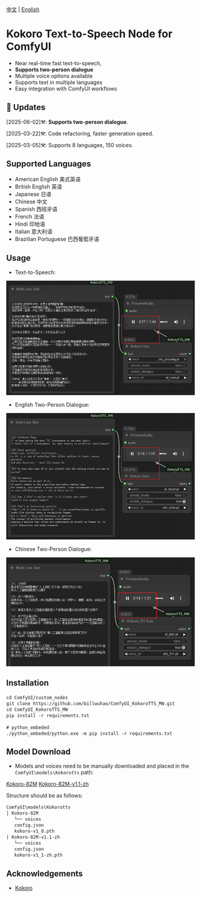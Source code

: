[中文](README-CN.md) | [English](README.md)

# Kokoro Text-to-Speech Node for ComfyUI

- Near real-time fast text-to-speech,
- **Supports two-person dialogue**
- Multiple voice options available
- Supports text in multiple languages
- Easy integration with ComfyUI workflows

## 📣 Updates

[2025-06-02]⚒️: **Supports two-person dialogue**.

[2025-03-22]⚒️: Code refactoring, faster generation speed.

[2025-03-05]⚒️: Supports 8 languages, 150 voices.

## Supported Languages

- American English 美式英语
- British English 英语
- Japanese 日语
- Chinese 中文
- Spanish 西班牙语
- French 法语
- Hindi 印地语
- Italian 意大利语
- Brazilian Portuguese 巴西葡萄牙语

## Usage

- Text-to-Speech:

![image](https://github.com/billwuhao/ComfyUI_KokoroTTS_MW/blob/master/images/2025-02-17_01-39-16.png)

- English Two-Person Dialogue:

![image](https://github.com/billwuhao/ComfyUI_KokoroTTS_MW/blob/master/images/2025-03-05_17-09-35.png)

- Chinese Two-Person Dialogue:

![image](https://github.com/billwuhao/ComfyUI_KokoroTTS_MW/blob/master/images/2025-06-02_21-08-34.png)

## Installation

```
cd ComfyUI/custom_nodes
git clone https://github.com/billwuhao/ComfyUI_KokoroTTS_MW.git
cd ComfyUI_KokoroTTS_MW
pip install -r requirements.txt

# python_embeded
./python_embeded/python.exe -m pip install -r requirements.txt
```

## Model Download

- Models and voices need to be manually downloaded and placed in the `ComfyUI\models\Kokorotts` path:

[Kokoro-82M](https://huggingface.co/hexgrad/Kokoro-82M)
[Kokoro-82M-v1.1-zh](https://huggingface.co/hexgrad/Kokoro-82M-v1.1-zh)

Structure should be as follows:
```
ComfyUI\models\Kokorotts
│ Kokoro-82M
   └── voices
   config.json
   kokoro-v1_0.pth
| Kokoro-82M-v1.1-zh
   └── voices
   config.json
   kokoro-v1_1-zh.pth
```

## Acknowledgements

- [Kokoro](https://github.com/hexgrad/kokoro)
